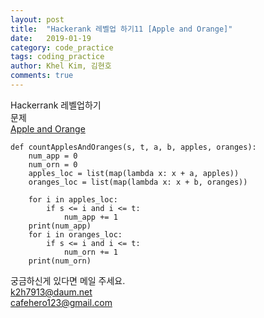 ```yaml
---
layout: post
title:  "Hackerank 레벨업 하기11 [Apple and Orange]"
date:   2019-01-19
category: code_practice
tags: coding_practice
author: Khel Kim, 김현호
comments: true
---
```


Hackerrank 레벨업하기  
문제  
[Apple and Orange](https://www.hackerrank.com/challenges/apple-and-orange/problem)

~~~
def countApplesAndOranges(s, t, a, b, apples, oranges):
    num_app = 0
    num_orn = 0
    apples_loc = list(map(lambda x: x + a, apples))
    oranges_loc = list(map(lambda x: x + b, oranges))

    for i in apples_loc:
        if s <= i and i <= t:
            num_app += 1
    print(num_app)
    for i in oranges_loc:
        if s <= i and i <= t:
            num_orn += 1
    print(num_orn)
~~~

궁금하신게 있다면 메일 주세요.  
k2h7913@daum.net  
cafehero123@gmail.com
